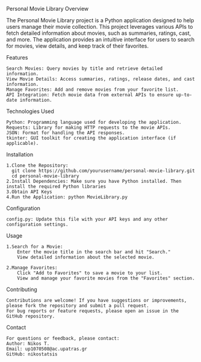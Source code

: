 Personal Movie Library
Overview

The Personal Movie Library project is a Python application designed to help users manage their movie collection. 
This project leverages various APIs to fetch detailed information about movies, such as summaries, ratings, cast, and more. 
The application provides an intuitive interface for users to search for movies, view details, and keep track of their favorites.

Features

    Search Movies: Query movies by title and retrieve detailed information.
    View Movie Details: Access summaries, ratings, release dates, and cast information.
    Manage Favorites: Add and remove movies from your favorite list.
    API Integration: Fetch movie data from external APIs to ensure up-to-date information.

Technologies Used

    Python: Programming language used for developing the application.
    Requests: Library for making HTTP requests to the movie APIs.
    JSON: Format for handling the API responses.
    tkinter: GUI toolkit for creating the application interface (if applicable).
                                                                 
  Installation
                                                                 
    1.Clone the Repository: 
      git clone https://github.com/yourusername/personal-movie-library.git
      cd personal-movie-library
    2.Install Dependencies: Make sure you have Python installed. Then install the required Python libraries
    3.Obtain API Keys
    4.Run the Application: python MovieLibrary.py

  Configuration

    config.py: Update this file with your API keys and any other configuration settings.
Usage

    1.Search for a Movie:
        Enter the movie title in the search bar and hit "Search."
        View detailed information about the selected movie.

    2.Manage Favorites:
        Click "Add to Favorites" to save a movie to your list.
        View and manage your favorite movies from the "Favorites" section.  
Contributing

    Contributions are welcome! If you have suggestions or improvements, please fork the repository and submit a pull request. 
    For bug reports or feature requests, please open an issue in the GitHub repository.

    
Contact

    For questions or feedback, please contact:
    Author: Nikos T.
    Email: up1070508@ac.upatras.gr
    GitHub: nikostatsis
